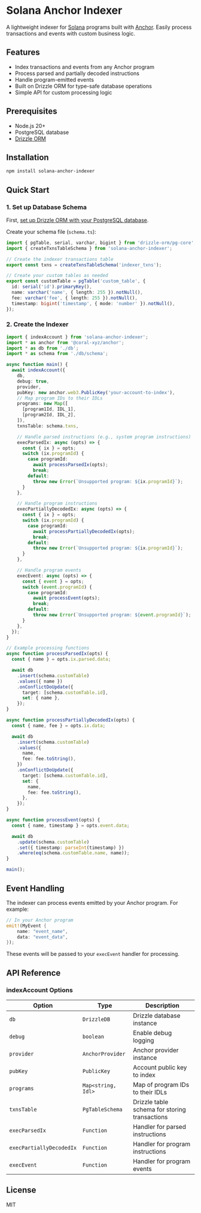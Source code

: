 # Solana Anchor Indexer

A lightweight indexer for [Solana](https://solana.com) programs built with [Anchor](https://www.anchor-lang.com). Easily process transactions and events with custom business logic.

## Features

- Index transactions and events from any Anchor program
- Process parsed and partially decoded instructions
- Handle program-emitted events
- Built on Drizzle ORM for type-safe database operations
- Simple API for custom processing logic

## Prerequisites

- Node.js 20+
- PostgreSQL database
- [Drizzle ORM](https://orm.drizzle.team)

## Installation

```bash
npm install solana-anchor-indexer
```

## Quick Start

### 1. Set up Database Schema

First, [set up Drizzle ORM with your PostgreSQL database](https://orm.drizzle.team/docs/get-started-postgresql).

Create your schema file (`schema.ts`):

```ts
import { pgTable, serial, varchar, bigint } from 'drizzle-orm/pg-core';
import { createTxnsTableSchema } from 'solana-anchor-indexer';

// Create the indexer transactions table
export const txns = createTxnsTableSchema('indexer_txns');

// Create your custom tables as needed
export const customTable = pgTable('custom_table', {
  id: serial('id').primaryKey(),
  name: varchar('name', { length: 255 }).notNull(),
  fee: varchar('fee', { length: 255 }).notNull(),
  timestamp: bigint('timestamp', { mode: 'number' }).notNull(),
});
```

### 2. Create the Indexer

```ts
import { indexAccount } from 'solana-anchor-indexer';
import * as anchor from '@coral-xyz/anchor';
import * as db from './db';
import * as schema from './db/schema';

async function main() {
  await indexAccount({
    db,
    debug: true,
    provider,
    pubKey: new anchor.web3.PublicKey('your-account-to-index'),
    // Map program IDs to their IDLs
    programs: new Map([
      [program1Id, IDL_1],
      [program2Id, IDL_2],
    ]),
    txnsTable: schema.txns,

    // Handle parsed instructions (e.g., system program instructions)
    execParsedIx: async (opts) => {
      const { ix } = opts;
      switch (ix.programId) {
        case programId:
          await processParsedIx(opts);
          break;
        default:
          throw new Error(`Unsupported program: ${ix.programId}`);
      }
    },

    // Handle program instructions
    execPartiallyDecodedIx: async (opts) => {
      const { ix } = opts;
      switch (ix.programId) {
        case programId:
          await processPartiallyDecodedIx(opts);
          break;
        default:
          throw new Error(`Unsupported program: ${ix.programId}`);
      }
    },

    // Handle program events
    execEvent: async (opts) => {
      const { event } = opts;
      switch (event.programId) {
        case programId:
          await processEvent(opts);
          break;
        default:
          throw new Error(`Unsupported program: ${event.programId}`);
      }
    },
  });
}

// Example processing functions
async function processParsedIx(opts) {
  const { name } = opts.ix.parsed.data;

  await db
    .insert(schema.customTable)
    .values({ name })
    .onConflictDoUpdate({
      target: [schema.customTable.id],
      set: { name },
    });
}

async function processPartiallyDecodedIx(opts) {
  const { name, fee } = opts.ix.data;

  await db
    .insert(schema.customTable)
    .values({
      name,
      fee: fee.toString(),
    })
    .onConflictDoUpdate({
      target: [schema.customTable.id],
      set: {
        name,
        fee: fee.toString(),
      },
    });
}

async function processEvent(opts) {
  const { name, timestamp } = opts.event.data;

  await db
    .update(schema.customTable)
    .set({ timestamp: parseInt(timestamp) })
    .where(eq(schema.customTable.name, name));
}

main();
```

## Event Handling

The indexer can process events emitted by your Anchor program. For example:

```rust
// In your Anchor program
emit!(MyEvent {
    name: "event_name",
    data: "event_data",
});
```

These events will be passed to your `execEvent` handler for processing.

## API Reference

### indexAccount Options

| Option                   | Type               | Description                                   |
| ------------------------ | ------------------ | --------------------------------------------- |
| `db`                     | `DrizzleDB`        | Drizzle database instance                     |
| `debug`                  | `boolean`          | Enable debug logging                          |
| `provider`               | `AnchorProvider`   | Anchor provider instance                      |
| `pubKey`                 | `PublicKey`        | Account public key to index                   |
| `programs`               | `Map<string, Idl>` | Map of program IDs to their IDLs              |
| `txnsTable`              | `PgTableSchema`    | Drizzle table schema for storing transactions |
| `execParsedIx`           | `Function`         | Handler for parsed instructions               |
| `execPartiallyDecodedIx` | `Function`         | Handler for program instructions              |
| `execEvent`              | `Function`         | Handler for program events                    |

## License

MIT
